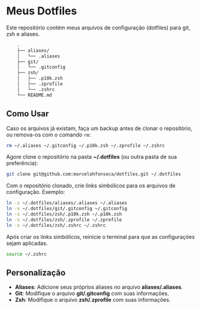 # Meus Dotfiles

Este repositório contém meus arquivos de configuração (dotfiles) para git, zsh e aliases.

```txt
    .
    ├── aliases/
    │   └── .aliases
    ├── git/
    │   └── .gitconfig
    ├── zsh/
    │   ├── .p10k.zsh
    │   ├── .zprofile
    │   └── .zshrc
    └── README.md
```

## Como Usar

Caso os arquivos já existam, faça um backup antes de clonar o repositório, ou remova-os com o comando `rm`:

```sh
rm ~/.aliases ~/.gitconfig ~/.p10k.zsh ~/.zprofile ~/.zshrc
```

Agore clone o repositório na pasta **~/.dotfiles** (ou outra pasta de sua preferência):

```sh
git clone git@github.com:marcelohfonseca/dotfiles.git ~/.dotfiles

```

Com o repositório clonado, crie links simbólicos para os arquivos de configuração. Exemplo:

```sh
ln -s ~/.dotfiles/aliases/.aliases ~/.aliases
ln -s ~/.dotfiles/git/.gitconfig ~/.gitconfig
ln -s ~/.dotfiles/zsh/.p10k.zsh ~/.p10k.zsh
ln -s ~/.dotfiles/zsh/.zprofile ~/.zprofile
ln -s ~/.dotfiles/zsh/.zshrc ~/.zshrc
```

Após criar os links simbólicos, reinicie o terminal para que as configurações sejam aplicadas.

```sh
source ~/.zshrc
```

## Personalização

* **Aliases**: Adicione seus próprios aliases no arquivo **aliases/.aliases**.
* **Git**: Modifique o arquivo **git/.gitconfig** com suas informações.
* **Zsh**: Modifique o arquivo **zsh/.zprofile** com suas informações.
